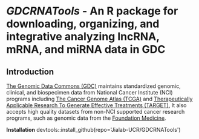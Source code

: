 # *GDCRNATools* - An R package for downloading, organizing, and integrative analyzing lncRNA, mRNA, and miRNA data in GDC


## Introduction

[The Genomic Data Commons (GDC)]('https://portal.gdc.cancer.gov/') maintains standardized genomic, clinical, and biospecimen data from National Cancer Institute (NCI) programs including [The Cancer Genome Atlas (TCGA)](https://tcga-data.nci.nih.gov/) and [Therapeutically Applicable Research To Generate Effective Treatments (TARGET)](https://ocg.cancer.gov/programs/target), It also accepts high quality datasets from non-NCI supported cancer research programs, such as genomic data from the [Foundation Medicine](https://www.foundationmedicine.com/).


**Installation**
devtools::install_github(repo='Jialab-UCR/GDCRNATools')
